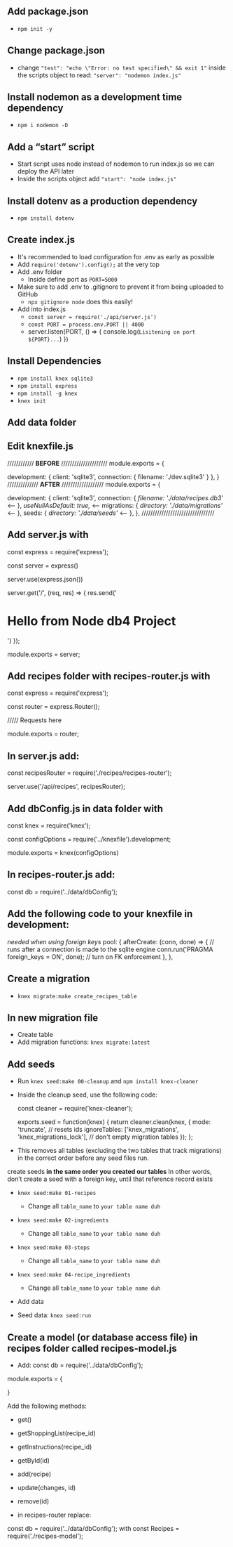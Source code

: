 ## Add package.json
- `npm init -y`

## Change package.json
- change `"test": "echo \"Error: no test specified\" && exit 1"` inside the scripts object to read: `"server": "nodemon index.js"`

## Install nodemon as a development time dependency
- `npm i nodemon -D`

## Add a “start” script 
- Start script uses node instead of nodemon to run index.js so we can deploy the API later
- Inside the scripts object add `"start": "node index.js"`

## Install dotenv as a production dependency
- `npm install dotenv`

## Create index.js
- It's recommended to load configuration for .env as early as possible
- Add `require('dotenv').config();` at the very top
- Add .env folder
    * Inside define port as `PORT=5000`
- Make sure to add .env to .gitignore to prevent it from being uploaded to GitHub
    * `npx gitignore node` does this easily!
- Add into index.js
    * `const server = require('./api/server.js')`
    * `const PORT = process.env.PORT || 4000`
    *  server.listen(PORT, () => {
            console.log(`Lisitening on port ${PORT}...`)
    })

## Install Dependencies
- `npm install knex sqlite3`
- `npm install express`
- `npm install -g knex`
- `knex init`

## Add data folder

## Edit knexfile.js
//////////// **BEFORE** /////////////////////
module.exports = {

  development: {
    client: 'sqlite3',
    connection: {
      filename: './dev.sqlite3'
    }
  },
}
////////////// **AFTER** ///////////////////
module.exports = {

  development: {
    client: 'sqlite3',
    connection: {
      *filename: './data/recipes.db3'* <--
    },
    *useNullAsDefault: true,* <--
    migrations: {
      *directory: './data/migrations'* <--
    },
    seeds: {
      *directory: './data/seeds'* <--
    },
  },
/////////////////////////////////

## Add server.js with
const express = require('express');

const server = express()

server.use(express.json())

server.get('/', (req, res) => {
    res.send('<h1>Hello from Node db4 Project</h1>')
});

module.exports = server;

## Add recipes folder with recipes-router.js with
const express = require('express');

const router = express.Router();

///// Requests here

module.exports = router;

## In server.js add:
const recipesRouter = require('./recipes/recipes-router');

server.use('/api/recipes', recipesRouter);

## Add dbConfig.js in data folder with
const knex = require('knex');

const configOptions = require('../knexfile').development;

module.exports = knex(configOptions)

## In recipes-router.js add:
const db = require('../data/dbConfig');

## Add the following code to your knexfile in development:
*needed when using foreign keys*
  pool: {
    afterCreate: (conn, done) => {
      // runs after a connection is made to the sqlite engine
      conn.run('PRAGMA foreign_keys = ON', done); // turn on FK enforcement
    },
  },

## Create a migration
- `knex migrate:make create_recipes_table`

## In new migration file
- Create table
- Add migration functions: `knex migrate:latest`

## Add seeds
- Run `knex seed:make 00-cleanup` and `npm install knex-cleaner`
- Inside the cleanup seed, use the following code:

    const cleaner = require('knex-cleaner');

    exports.seed = function(knex) {
    return cleaner.clean(knex, {
        mode: 'truncate', // resets ids
        ignoreTables: ['knex_migrations', 'knex_migrations_lock'], // don't empty migration tables
    });
    };

- This removes all tables (excluding the two tables that track migrations) in the correct order before any seed files run.

create seeds **in the same order you created our tables** 
In other words, don’t create a seed with a foreign key, until that reference record exists

- `knex seed:make 01-recipes`
    - Change all `table_name` to `your table name duh`
- `knex seed:make 02-ingredients`
    - Change all `table_name` to `your table name duh`
- `knex seed:make 03-steps`
    - Change all `table_name` to `your table name duh`
- `knex seed:make 04-recipe_ingredients`
    - Change all `table_name` to `your table name duh`

- Add data
- Seed data: `knex seed:run`

##  Create a model (or database access file) in recipes folder called recipes-model.js

- Add: 
const db = require('../data/dbConfig');

module.exports = {
  
}

Add the following methods:
- get()
- getShoppingList(recipe_id)
- getInstructions(recipe_id)
- getById(id)
- add(recipe)
- update(changes, id)
- remove(id)

- in recipes-router replace:

const db = require('../data/dbConfig');
with
const Recipes = require('./recipes-model');